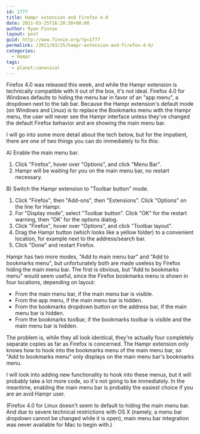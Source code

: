 ```yaml
---
id: 1777
title: Hampr extension and Firefox 4.0
date: 2011-03-25T16:20:50+00:00
author: Ryan Finnie
layout: post
guid: http://www.finnie.org/?p=1777
permalink: /2011/03/25/hampr-extension-and-firefox-4-0/
categories:
  - Hampr
tags:
  - planet:canonical
---
```

Firefox 4.0 was released this week, and while the Hampr extension is technically compatible with it out of the box, it's not ideal. Firefox 4.0 for Windows defaults to hiding the menu bar in favor of an "app menu", a dropdown next to the tab bar. Because the Hampr extension's default mode (on Windows and Linux) is to replace the Bookmarks menu with the Hampr menu, the user will never see the Hampr interface unless they've changed the default Firefox behavior and are showing the main menu bar.

I will go into some more detail about the tech below, but for the impatient, there are one of two things you can do immediately to fix this:

A) Enable the main menu bar.

  1. Click "Firefox", hover over "Options", and click "Menu Bar".
  2. Hampr will be waiting for you on the main menu bar, no restart necessary.

B) Switch the Hampr extension to "Toolbar button" mode.

  1. Click "Firefox", then "Add-ons", then "Extensions". Click "Options" on the line for Hampr.
  2. For "Display mode", select "Toolbar button". Click "OK" for the restart warning, then "OK' for the options dialog.
  3. Click "Firefox", hover over "Options", and click "Toolbar layout".
  4. Drag the Hampr button (which looks like a yellow folder) to a convenient location, for example next to the address/search bar.
  5. Click "Done" and restart Firefox.

Hampr has two more modes, "Add to main menu bar" and "Add to bookmarks menu", but unfortunately both are made useless by Firefox hiding the main menu bar. The first is obvious, but "Add to bookmarks menu" would seem useful, since the Firefox bookmarks menu is shown in four locations, depending on layout:

  * From the main menu bar, if the main menu bar is visible.
  * From the app menu, if the main menu bar is hidden.
  * From the bookmarks dropdown button on the address bar, if the main menu bar is hidden.
  * From the bookmarks toolbar, if the bookmarks toolbar is visible and the main menu bar is hidden.

The problem is, while they all look identical, they're actually four completely separate copies as far as Firefox is concerned. The Hampr extension only knows how to hook into the bookmarks menu of the main menu bar, so "Add to bookmarks menu" only displays on the main menu bar's bookmarks menu.

I will look into adding new functionality to hook into these menus, but it will probably take a lot more code, so it's not going to be immediately. In the meantime, enabling the main menu bar is probably the easiest choice if you are an avid Hampr user.

(Firefox 4.0 for Linux doesn't seem to default to hiding the main menu bar. And due to severe technical restrictions with OS X (namely, a menu bar dropdown cannot be changed while it is open), main menu bar integration was never available for Mac to begin with.)
